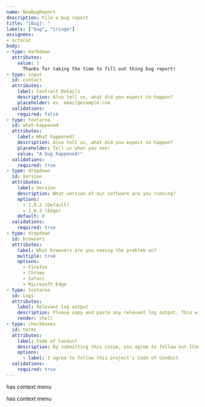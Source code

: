 ```yaml
---
name: NewBugReport
description: File a bug report
title: "[Bug]: "
labels: ["bug", "triage"]
assignees:
- octocat
body:
- type: markdown
  attributes:
    value: |
      Thanks for taking the time to fill out thing bug report!
- type: input
  id: contact
  attributes:
    label: Contract Details
    description: Also tell us, what did you expect to happen?
    placeholder: ex. email@example.com
  validations:
    required: false
- type: textarea
  id: what-happened
  attributes:
    label: What happened?
    description: Also tell us, what did you expect to happen?
    placeholder: Tell us what you see!
    value: "A bug happened!"
  validations:
    required: true
- type: dropdown
  id: Version
  attributes:
    label: Version
    description: What version of our software are you running?
    options:
      - 1.0.2 (Default)
      - 1.0.3 (Edge)
    default: 0
  validations:
    required: true
- type: dropdown
  id: browsers
  attributes:
    label: What browsers are you seeing the problem on?
    multiple: true
    options:
      - Firefox
      - Chrome
      - Safari
      - Microsoft Edge
- type: textarea
  id: logs
  attributes:
    label: Relevant log output
    description: Please copy and paste any relevant log output. This will be automatically formatted into code, so no need for backtick.
    render: shell
- type: checkboxes
  id: terms
  attributes:
    label: Code of Conduct
    description: By submitting this issue, you agree to follow our [Code of Conduct](htpps://example.com)
    options:
      - label: I agree to follow this project's Code of Conduct
  validations:
    required: true
---
```

has context menu


has context menu
